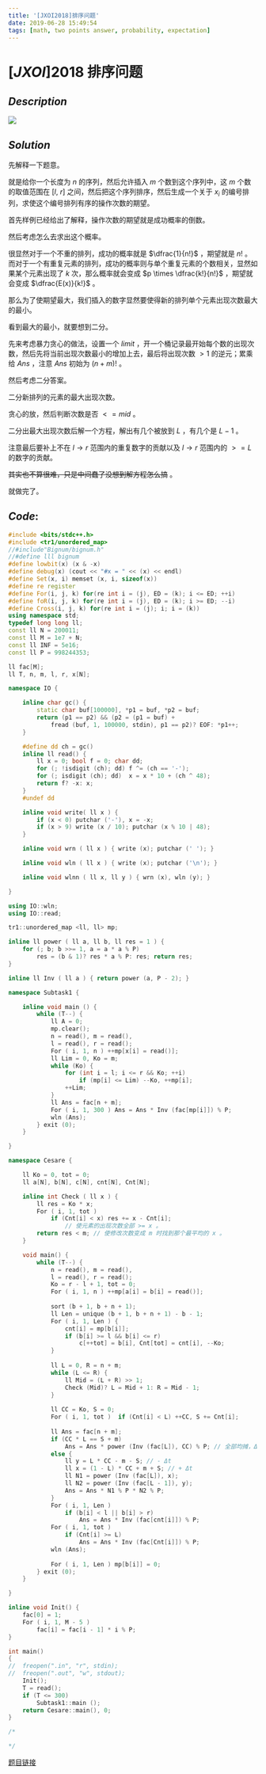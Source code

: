 ```yaml
---
title: '[JXOI2018]排序问题'
date: 2019-06-28 15:49:54
tags: [math, two points answer, probability, expectation]
---
```


# $[JXOI]2018$ 排序问题



## $Description$

![](https://s2.ax1x.com/2019/06/28/ZK9z3d.png)



## $Solution$

先解释一下题意。

就是给你一个长度为 $n$ 的序列，然后允许插入 $m$ 个数到这个序列中，这 $m$ 个数的取值范围在 $[l,\ r]$ 之间，然后把这个序列排序，然后生成一个关于 $x_i$ 的编号排列，求使这个编号排列有序的操作次数的期望。

首先样例已经给出了解释，操作次数的期望就是成功概率的倒数。

然后考虑怎么去求出这个概率。

很显然对于一个不重的排列，成功的概率就是 $\dfrac{1}{n!}$ ，期望就是 $n!$ 。而对于一个有重复元素的排列，成功的概率则与单个重复元素的个数相关，显然如果某个元素出现了 $k$ 次，那么概率就会变成 $p \times \dfrac{k!}{n!}$ ，期望就会变成 $\dfrac{E(x)}{k!}$ 。

那么为了使期望最大，我们插入的数字显然要使得新的排列单个元素出现次数最大的最小。

看到最大的最小，就要想到二分。

先来考虑暴力贪心的做法，设置一个 $limit$ ，开一个桶记录最开始每个数的出现次数，然后先将当前出现次数最小的增加上去，最后将出现次数 $> 1$ 的逆元；累乘给 $Ans$ ，注意 $Ans$ 初始为 $(n + m) !$ 。

然后考虑二分答案。

二分新排列的元素的最大出现次数。

贪心的放，然后判断次数是否 $<= mid$ 。

二分出最大出现次数后解一个方程，解出有几个被放到 $L$ ，有几个是 $L - 1$ 。

注意最后要补上不在 $l \to r$ 范围内的重复数字的贡献以及 $l \to r$ 范围内的 $>= L$ 的数字的贡献。

~~其实也不算很难，只是中间蠢了没想到解方程怎么搞~~ 。

就做完了。



## $Code:$

```cpp
#include <bits/stdc++.h>
#include <tr1/unordered_map>
//#include"Bignum/bignum.h"
//#define lll bignum
#define lowbit(x) (x & -x)
#define debug(x) (cout << "#x = " << (x) << endl)
#define Set(x, i) memset (x, i, sizeof(x))
#define re register
#define For(i, j, k) for(re int i = (j), ED = (k); i <= ED; ++i)
#define foR(i, j, k) for(re int i = (j), ED = (k); i >= ED; --i)
#define Cross(i, j, k) for(re int i = (j); i; i = (k))
using namespace std;
typedef long long ll;
const ll N = 200011;
const ll M = 1e7 + N;
const ll INF = 5e16;
const ll P = 998244353;

ll fac[M];
ll T, n, m, l, r, x[N];

namespace IO {

    inline char gc() {
        static char buf[100000], *p1 = buf, *p2 = buf;
        return (p1 == p2) && (p2 = (p1 = buf) +
            fread (buf, 1, 100000, stdin), p1 == p2)? EOF: *p1++;
    }

    #define dd ch = gc()
    inline ll read() {
        ll x = 0; bool f = 0; char dd;
        for (; !isdigit (ch); dd) f ^= (ch == '-');
        for (; isdigit (ch); dd)  x = x * 10 + (ch ^ 48);
        return f? -x: x;
    }
    #undef dd

    inline void write( ll x ) {
        if (x < 0) putchar ('-'), x = -x;
        if (x > 9) write (x / 10); putchar (x % 10 | 48);
    }

    inline void wrn ( ll x ) { write (x); putchar (' '); }

    inline void wln ( ll x ) { write (x); putchar ('\n'); }

    inline void wlnn ( ll x, ll y ) { wrn (x), wln (y); }

}

using IO::wln;
using IO::read;

tr1::unordered_map <ll, ll> mp;

inline ll power ( ll a, ll b, ll res = 1 ) {
    for (; b; b >>= 1, a = a * a % P) 
        res = (b & 1)? res * a % P: res; return res;
}

inline ll Inv ( ll a ) { return power (a, P - 2); }

namespace Subtask1 {

    inline void main () {
        while (T--) {
            ll A = 0;
            mp.clear();
            n = read(), m = read(), 
            l = read(), r = read();
            For ( i, 1, n ) ++mp[x[i] = read()];
            ll Lim = 0, Ko = m;
            while (Ko) {
                for (int i = l; i <= r && Ko; ++i) 
                    if (mp[i] <= Lim) --Ko, ++mp[i];
                ++Lim;
            }
            ll Ans = fac[n + m];
            For ( i, 1, 300 ) Ans = Ans * Inv (fac[mp[i]]) % P;
            wln (Ans);
        } exit (0);
    }

}

namespace Cesare {

    ll Ko = 0, tot = 0;
    ll a[N], b[N], c[N], cnt[N], Cnt[N];

    inline int Check ( ll x ) {
        ll res = Ko * x;
        For ( i, 1, tot ) 
            if (Cnt[i] < x) res += x - Cnt[i]; 
                // 使元素的出现次数全部 >= x 。 
        return res < m; // 使修改次数变成 m 时找到那个最平均的 x 。 
    }

    void main() {
        while (T--) {
            n = read(), m = read(), 
            l = read(), r = read();
            Ko = r - l + 1, tot = 0;
            For ( i, 1, n ) ++mp[a[i] = b[i] = read()];
    
            sort (b + 1, b + n + 1);
            ll Len = unique (b + 1, b + n + 1) - b - 1;
            For ( i, 1, Len ) {
                cnt[i] = mp[b[i]];
                if (b[i] >= l && b[i] <= r) 
                    c[++tot] = b[i], Cnt[tot] = cnt[i], --Ko;
            }
            
            ll L = 0, R = n + m;
            while (L <= R) {
                ll Mid = (L + R) >> 1;
                Check (Mid)? L = Mid + 1: R = Mid - 1;
            }
            
            ll CC = Ko, S = 0;
            For ( i, 1, tot )  if (Cnt[i] < L) ++CC, S += Cnt[i];
    
            ll Ans = fac[n + m];
            if (CC * L == S + m) 
                Ans = Ans * power (Inv (fac[L]), CC) % P; // 全部均摊，Δt = 0 
            else {
                ll y = L * CC - m - S; // - Δt
                ll x = (1 - L) * CC + m + S; // + Δt
                ll N1 = power (Inv (fac[L]), x);
                ll N2 = power (Inv (fac[L - 1]), y);
                Ans = Ans * N1 % P * N2 % P;
            }
            For ( i, 1, Len ) 
                if (b[i] < l || b[i] > r) 
                    Ans = Ans * Inv (fac[cnt[i]]) % P;
            For ( i, 1, tot ) 
                if (Cnt[i] >= L) 
                    Ans = Ans * Inv (fac[Cnt[i]]) % P;
            wln (Ans);
            
            For ( i, 1, Len ) mp[b[i]] = 0;
        } exit (0);
    }

}

inline void Init() {
    fac[0] = 1;
    For ( i, 1, M - 5 ) 
        fac[i] = fac[i - 1] * i % P;
}

int main()
{
//	freopen(".in", "r", stdin);
//	freopen(".out", "w", stdout);
    Init();
    T = read(); 
    if (T <= 300) 
        Subtask1::main ();
    return Cesare::main(), 0;
}

/*

*/


```

[题目链接](<https://www.luogu.org/problemnew/show/P4561>)

